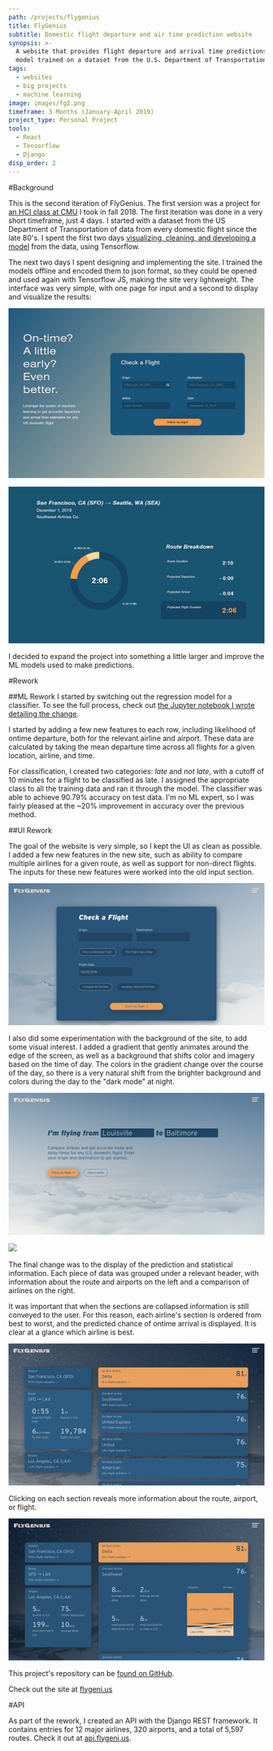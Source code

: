 ```yaml
---
path: /projects/flygenius
title: FlyGenius
subtitle: Domestic flight departure and air time prediction website
synopsis: >-
  A website that provides flight departure and arrival time predictions using a
  model trained on a dataset from the U.S. Department of Transportation.
tags:
  - websites
  - big projects
  - machine learning
image: images/fg2.png
timeframe: 3 Months (January-April 2019)
project_type: Personal Project
tools:
  - React
  - Tensorflow
  - Django
disp_order: 2
---
```

\#Background

This is the second iteration of FlyGenius. The first version was a project for [an HCI class at CMU](http://humanaiclass.org) I took in fall 2018. The first iteration was done in a very short timeframe, just 4 days. I started with a dataset from the US Department of Transportation of data from every domestic flight since the late 80's. I spent the first two days [visualizing, cleaning, and developing a model](https://github.com/CBR0MS/flight-time-model-data/blob/master/visualization/v1/v1Modeling.md) from the data, using Tensorflow.

The next two days I spent designing and implementing the site. I trained the models offline and encoded them to json format, so they could be opened and used again with Tensorflow JS, making the site very lightweight. The interface was very simple, with one page for input and a second to display and visualize the results:

![](images/og1.jpg)

![](images/og2.jpg)

I decided to expand the project into something a little larger and improve the ML models used to make predictions.

\#Rework

\##ML Rework
I started by switching out the regression model for a classifier. To see the full process, check out [the Jupyter notebook I wrote detailing the change](https://github.com/CBR0MS/flight-time-model-data/blob/master/visualization/v2/v2Modeling.md).

I started by adding a few new features to each row, including likelihood of ontime departure, both for the relevant airline and airport. These data are calculated by taking the mean departure time across all flights for a given location, airline, and time.

For classification, I created two categories: _late_ and _not late_, with a cutoff of 10 minutes for a flight to be classified as late. I assigned the appropriate class to all the training data and ran it through the model. The classifier was able to achieve 90.79% accuracy on test data. I'm no ML expert, so I was fairly pleased at the ~20% improvement in accuracy over the previous method.

\##UI Rework

The goal of the website is very simple, so I kept the UI as clean as possible. I added a few new features in the new site, such as ability to compare multiple airlines for a given route, as well as support for non-direct flights. The inputs for these new features were worked into the old input section.

![](images/fg4.png)

I also did some experimentation with the background of the site, to add some visual interest. I added a gradient that gently animates around the edge of the screen, as well as a background that shifts color and imagery based on the time of day. The colors in the gradient change over the course of the day, so there is a very natural shift from the brighter background and colors during the day to the "dark mode" at night.

![](images/fg1.png)

![](images/fg5.png)

The final change was to the display of the prediction and statistical information. Each piece of data was grouped under a relevant header, with information about the route and airports on the left and a comparison of airlines on the right.

It was important that when the sections are collapsed information is still conveyed to the user. For this reason, each airline's section is ordered from best to worst, and the predicted chance of ontime arrival is displayed. It is clear at a glance which airline is best.

![](images/fg2.png)

Clicking on each section reveals more information about the route, airport, or flight.

![](images/fg6.png)

This project's repository can be [found on GitHub](https://github.com/CBR0MS/flight-time-model).

Check out the site at [flygeni.us](https://flygeni.us)

\#API

As part of the rework, I created an API with the Django REST framework. It contains entries for 12 major airlines, 320 airports, and a total of 5,597 routes. Check it out at [api.flygeni.us](https://api.flygeni.us/docs).
